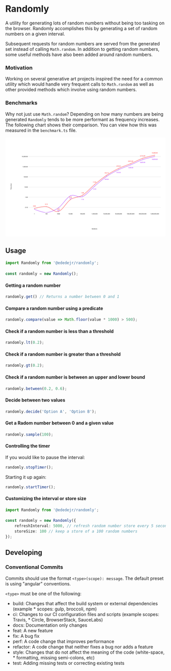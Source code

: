 # Randomly
A utility for generating lots of random numbers without being too tasking on the browser. Randomly accomplishes this by generating a set of random numbers on a given interval.

Subsequent requests for random numbers are served from the generated set instead of calling `Math.random`. In addition to getting random numbers, some useful methods have also been added around random numbers.

### Motivation

Working on several generative art projects inspired the need for a common utility which would handle very frequent calls to `Math.random` as well as other provided methods which involve using random numbers.

### Benchmarks

Why not just use `Math.random`? Depending on how many numbers are being generated `Randomly` tends to be more performant as frequency increases. The following chart shows their comparison. You can view how this was measured in the `benchmark.ts` file.

<img src="./benchmark-chart.svg" />

## Usage

```ts
import Randomly from '@ededejr/randomly';

const randomly = new Randomly();
```

#### Getting a random number
```ts
randomly.get() // Returns a number between 0 and 1
```

#### Compare a random number using a predicate
```ts
randomly.compare(value => Math.floor(value * 1000) > 500);
```

#### Check if a random number is less than a threshold
```ts
randomly.lt(0.2); 
```

#### Check if a random number is greater than a threshold
```ts
randomly.gt(0.2); 
```

#### Check if a random number is between an upper and lower bound
```ts
randomly.between(0.2, 0.6); 
```

#### Decide between two values
```ts
randomly.decide('Option A', 'Option B'); 
```

#### Get a Radom number between 0 and a given value
```ts
randomly.sample(100); 
```

#### Controlling the timer
If you would like to pause the interval:
```ts
randomly.stopTimer(); 
```
Starting it up again:
```ts
randomly.startTimer(); 
```

#### Customizing the interval or store size
```ts
import Randomly from '@ededejr/randomly';

const randomly = new Randomly({
    refreshInterval: 5000, // refresh random number store every 5 seconds
    storeSize: 100 // keep a store of a 100 random numbers
});
```

## Developing

### Conventional Commits

Commits should use the format `<type>(scope): message`. The default preset is using "angular" conventions.

`<type>` must be one of the following:

* build: Changes that affect the build system or external dependencies (example * scopes: gulp, broccoli, npm)
* ci: Changes to our CI configuration files and scripts (example scopes: Travis, * Circle, BrowserStack, SauceLabs)
* docs: Documentation only changes
* feat: A new feature
* fix: A bug fix
* perf: A code change that improves performance
* refactor: A code change that neither fixes a bug nor adds a feature
* style: Changes that do not affect the meaning of the code (white-space, * formatting, missing semi-colons, etc)
* test: Adding missing tests or correcting existing tests
